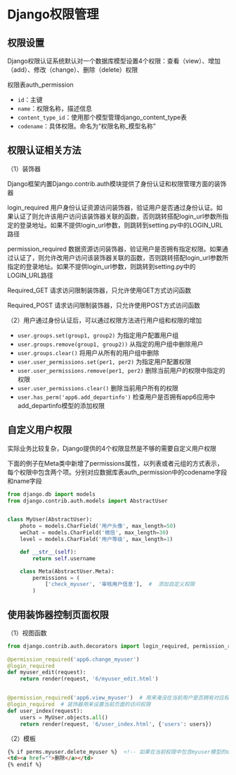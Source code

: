 # Django权限管理

## 权限设置
Django权限认证系统默认对一个数据库模型设置4个权限：查看（view）、增加（add）、修改（change）、删除（delete）权限

权限表auth_permission
* `id`：主键
* `name`：权限名称，描述信息
* `content_type_id`：使用那个模型管理django_content_type表
* `codename`：具体权限。命名为“权限名称_模型名称”


## 权限认证相关方法
（1）装饰器

Django框架内置Django.contrib.auth模块提供了身份认证和权限管理方面的装饰器

login_required 用户身份认证资源访问装饰器，验证用户是否通过身份认证。如果认证了则允许该用户访问该装饰器关联的函数，否则跳转搭配login_url参数所指定的登录地址。如果不提供login_url参数，则跳转到setting.py中的LOGIN_URL路径
  
permission_required 数据资源访问装饰器，验证用户是否拥有指定权限。如果通过认证了，则允许改用户访问该装饰器关联的函数，否则跳转搭配login_url参数所指定的登录地址。如果不提供login_url参数，则跳转到setting.py中的LOGIN_URL路径
  
Required_GET 请求访问限制装饰器，只允许使用GET方式访问函数
  
Required_POST 请求访问限制装饰器，只允许使用POST方式访问函数

（2）用户通过身份认证后，可以通过权限方法进行用户组和权限的增加

* `user.groups.set(group1, group2)` 为指定用户配置用户组
* `user.groups.remove(group1, group2))` 从指定的用户组中删除用户
* `user.groups.clear()` 将用户从所有的用户组中删除
* `user.user_permissions.set(per1, per2)` 为指定用户配置权限
* `user.user_permissions.remove(per1, per2)` 删除当前用户的权限中指定的权限
* `user.user_permissions.clear()` 删除当前用户所有的权限
* `user.has_perm('app6.add_departinfo')` 检查用户是否拥有app6应用中add_departinfo模型的添加权限

## 自定义用户权限

实际业务比较复杂，Django提供的4个权限显然是不够的需要自定义用户权限

下面的例子在Meta类中新增了permissions属性，以列表或者元组的方式表示，每个权限中包含两个项。分别对应数据库表auth_permission中的codename字段和name字段

```python
from django.db import models
from django.contrib.auth.models import AbstractUser


class MyUser(AbstractUser):
    photo = models.CharField('用户头像', max_length=50)
    weChat = models.CharField('微信', max_length=30)
    level = models.CharField('用户等级', max_length=1)

    def __str__(self):
        return self.username

    class Meta(AbstractUser.Meta):
        permissions = (
            ['check_myuser', '审核用户信息'],  #  添加自定义权限
        )
```


## 使用装饰器控制页面权限

（1）视图函数

```python
from django.contrib.auth.decorators import login_required, permission_required
          
@permission_required('app6.change_myuser')
@login_required
def myuser_edit(request):
    return render(request, '6/myuser_edit.html')


@permission_required('app6.view_myuser')  # 用来淹没在当前用户是否拥有对应权限
@login_required  # 装饰器用来设置当前页面的访问权限
def user_index(request):
    users = MyUser.objects.all()
    return render(request, '6/user_index.html', {'users': users})
```


（2）模板

```html
{% if perms.myuser.delete_myuser %}  <!-- 如果在当前权限中包含myuser模型的delete权限，则显示删除 -->
<td><a href="">删除</a></td>
{% endif %}
```

